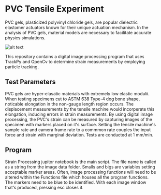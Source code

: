 # PVC Tensile Experiment 
PVC gels, plasticized polyvinyl chloride gels, are popular  dielectric elastomer actuators known for their unique actuation mechanism. In the analysis of PVC gels, material models are necessary to facilitate accurate physics simulations. 

![alt text](1114.jpg)

This repository contains a digital image processing program that uses TrackPy and OpenCv to determine strain measurements by employing particle tracking. 


## Test Parameters
PVC gels are hyper-elasatic materials with extremely low elastic modulii. When testing specimens cut to ASTM 638 Type-4 dog bone shape, noticable elongation in the non-gauge length region occurs. The displacement measurements by the tensile machine would incorperate this elongation, inducing errors in strain measurements. By using digital image processing, the PVC's strain can be measured by capturing images of the specimen with markers placed on it's surface. Setting the tensile machine's sample rate and camera frame rate to a commmon rate couples the input force and strain with marginal deviation. Tests are conducted at 1 mm/min. 

## Program
Strain Processing jupitor notebook is the main script. The file name is called as a string from the image data folder. Smalls and bigs are variables setting acceptable marker areas. Often, image processing functions will need to be altered within the Functions file which houses all the program functions. The markers need to be blue to be identified. With each image window that's produced, pressing esc closes it.   

